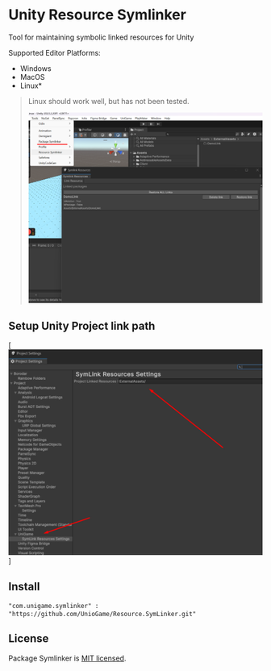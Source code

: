 # Unity Resource Symlinker 

Tool for maintaining symbolic linked resources for Unity

Supported Editor Platforms:
* Windows
* MacOS
* Linux*

> Linux should work well, but has not been tested.
>
> ![Symlinker Preview](https://github.com/UnioGame/Resource.SymLinker/blob/main/GitAssets/symliner1.png)
> 

## Setup Unity Project link path

[![Symlinker Settings](https://github.com/UnioGame/Resource.SymLinker/blob/main/GitAssets/symliner2.jpg)]

## Install
 
```
"com.unigame.symlinker" : "https://github.com/UnioGame/Resource.SymLinker.git"
```
 
## License

Package Symlinker is [MIT licensed](./LICENSE.md).
